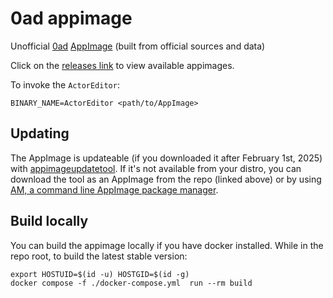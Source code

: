 # 0ad appimage

Unofficial [0ad](https://play0ad.com/)
[AppImage](https://appimage.org/) (built from official sources and
data)

Click on the [releases
link](https://github.com/0ad-matters/0ad-appimage/releases) to view
available appimages.

To invoke the `ActorEditor`:

    BINARY_NAME=ActorEditor <path/to/AppImage>

## Updating

The AppImage is updateable (if you downloaded it after February 1st, 2025)
with
[appimageupdatetool](https://github.com/AppImageCommunity/AppImageUpdate). If
it's not available from your distro, you can download the tool as an AppImage
from the repo (linked above) or by using [AM, a command line AppImage package
manager](https://github.com/ivan-hc/AM).

## Build locally

You can build the appimage locally if you have docker installed. While in the
repo root, to build the latest stable version:

    export HOSTUID=$(id -u) HOSTGID=$(id -g)
    docker compose -f ./docker-compose.yml  run --rm build
